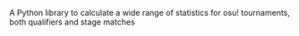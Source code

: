 A Python library to calculate a wide range of statistics for osu! tournaments, both qualifiers and stage matches
